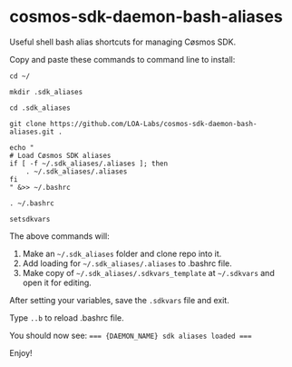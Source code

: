# cosmos-sdk-daemon-bash-aliases
Useful shell bash alias shortcuts for managing Cøsmos SDK.

Copy and paste these commands to command line to install:

```
cd ~/

mkdir .sdk_aliases 

cd .sdk_aliases

git clone https://github.com/LOA-Labs/cosmos-sdk-daemon-bash-aliases.git .

echo "
# Load Cøsmos SDK aliases
if [ -f ~/.sdk_aliases/.aliases ]; then
    . ~/.sdk_aliases/.aliases
fi
" &>> ~/.bashrc

. ~/.bashrc

setsdkvars

```
The above commands will:

1) Make an `~/.sdk_aliases` folder and clone repo into it.
2) Add loading for `~/.sdk_aliases/.aliases` to .bashrc file.
3) Make copy of `~/.sdk_aliases/.sdkvars_template` at `~/.sdkvars` and open it for editing.

After setting your variables, save the `.sdkvars` file and exit.

Type `..b` to reload .bashrc file.

You should now see:
`=== {DAEMON_NAME} sdk aliases loaded ===`

Enjoy!
